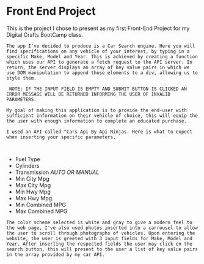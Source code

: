 # Front End Project 


This is the project I chose to present as my first Front-End Project for my Digital Crafts BootCamp class.

```
The app I've decided to produce is a Car Search engine. Here you will find specifications on any vehicle of your interest, by typing in a specific Make, Model and Year. This is achieved by creating a function which uses our API to generate a fetch request to the API server. In return, the server displays an array of key value pairs in which we use DOM manipulation to append those elements to a div, allowing us to style them.

 NOTE: IF THE INPUT FIELD IS EMPTY AND SUBMIT BUTTON IS CLICKED AN ERROR MESSAGE WILL BE RETURNED INFORMING THE USER OF INVALID PARAMETERS.

My goal of making this application is to provide the end-user with sufficient information on their vehicle of choice, this will equip the the user with enough information to complete an educated purchase.

I used an API called "Cars Api By Api Ninjas. Here is what to expect when inserting your specific parameters.



```


- Fuel Type
- Cylinders 
- Transmission  *AUTO OR MANUAL*
- Min City Mpg
- Max City Mpg
- Min Hwy Mpg
- Max Hwy Mpg
- Min Combined MPG
- Max Combined MPG

```
The color scheme selected is white and gray to give a modern feel to the web page, I've also used photos inserted into a carrousel to allow the user to scroll through photographs of vehicles. Upon entering the website, the user is greeted with 3 input fields for Make, Model and Year. After inserting the respected fields the user may click on the search button, this will present to the user a list of key value pairs in the array provided by my car API.
```